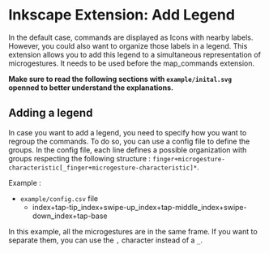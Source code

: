 # Inkscape Extension: Add Legend

In the default case, commands are displayed as Icons with nearby labels. However, you could also want to organize those labels in a legend. This extension allows you to add this legend to a simultaneous representation of microgestures. It needs to be used before the map_commands extension.

**Make sure to read the following sections with `example/inital.svg` openned to better understand the explanations.**

## Adding a legend

In case you want to add a legend, you need to specify how you want to regroup the commands. To do so, you can use a config file to define the groups. In the config file, each line defines a possible organization with groups respecting the following structure : ``finger+microgesture-characteristic[_finger+microgesture-characteristic]*``.

Example :

- `example/config.csv` file
    - index+tap-tip_index+swipe-up_index+tap-middle_index+swipe-down_index+tap-base

In this example, all the microgestures are in the same frame. If you want to separate them, you can use the `,` character instead of a `_`.

